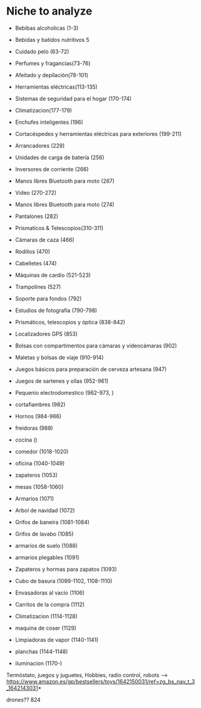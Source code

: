# Niche to analyze

* Bebibas alcoholicas (1-3)
* Bebidas y batidos nutritivos 5
* Cuidado pelo (63-72)
* Perfumes y fragancias(73-76)
* Afeitado y depilación(78-101)
* Herramientas eléctricas(113-135)
* Sistemas de seguridad para el hogar (170-174)
* Climatizacion(177-179)
* Enchufes inteligentes (196)
* Cortacéspedes y herramientas eléctricas para exteriores (199-211)
* Arrancadores (229)
* Unidades de carga de batería (256)
* Inversores de corriente (266)
* Manos libres Bluetooth para moto (267)
* Video (270-272)
* Manos libres Bluetooth para moto (274)
* Pantalones (282)
* Prismaticos &  Telescopios(310-311)
* Cámaras de caza (466)
* Rodillos (470)
* Cabelletes (474)
* Máquinas de cardio (521-523)
* Trampolines (527)
* Soporte para fondos (792)
* Estudios de fotografia (790-798)
* Prismáticos, telescopios y óptica (838-842)
* Localizadores GPS (853)
* Bolsas con compartimentos para cámaras y videocámaras (902)
* Maletas y bolsas de viaje (910-914)
* Juegos básicos para preparación de cerveza artesana (947)
* Juegos de sartenes y ollas (952-961)
* Pequenio electrodomestico (962-973, )
* cortafiambres (982)
* Hornos (984-986)
* freidoras (988)

* cocina ()
* comedor (1018-1020)
* oficina (1040-1049)
* zapateros (1053)
* mesas (1058-1060)
* Armarios (1071)
* Arbol de navidad (1072)
* Grifos de baneira (1081-1084)
* Grifos de lavabo (1085)
* armarios de suelo (1088)
* armarios plegables (1091)
* Zapateros y hormas para zapatos (1093)
* Cubo de basura (1099-1102, 1108-1110)
* Envasadoras al vacío (1106)
* Carritos de la compra (1112)
* Climatizacion (1114-1128)
* maquina de coser (1129)
* Limpiadoras de vapor (1140-1141)
* planchas (1144-1148)
* iluminacion (1170-)




Termóstato, 
juegos y juguetes, Hobbies, radio control, robots --> https://www.amazon.es/gp/bestsellers/toys/1642150031/ref=zg_bs_nav_t_3_1642143031*

drones?? 824